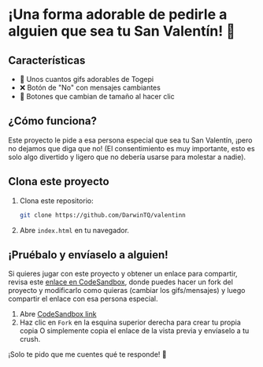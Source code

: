 # ¡Una forma adorable de pedirle a alguien que sea tu San Valentín! 🌹

## Características  
- 🥰 Unos cuantos gifs adorables de Togepi  
- ❌ Botón de "No" con mensajes cambiantes  
- 🔄 Botones que cambian de tamaño al hacer clic  

## ¿Cómo funciona?  
Este proyecto le pide a esa persona especial que sea tu San Valentín, ¡pero no dejamos que diga que no! (El consentimiento es muy importante, esto es solo algo divertido y ligero que no debería usarse para molestar a nadie).  

## Clona este proyecto  
1. Clona este repositorio:  
   ```bash
   git clone https://github.com/DarwinTQ/valentinn
   ```  
2. Abre `index.html` en tu navegador.  

## ¡Pruébalo y envíaselo a alguien!  
Si quieres jugar con este proyecto y obtener un enlace para compartir, revisa este [enlace en CodeSandbox](https://ffsvgv.csb.app/), donde puedes hacer un fork del proyecto y modificarlo como quieras (cambiar los gifs/mensajes) y luego compartir el enlace con esa persona especial.  

1. Abre [CodeSandbox link](https://ffsvgv.csb.app/)  
2. Haz clic en `Fork` en la esquina superior derecha para crear tu propia copia O simplemente copia el enlace de la vista previa y envíaselo a tu crush.  

¡Solo te pido que me cuentes qué te responde! 🤭
